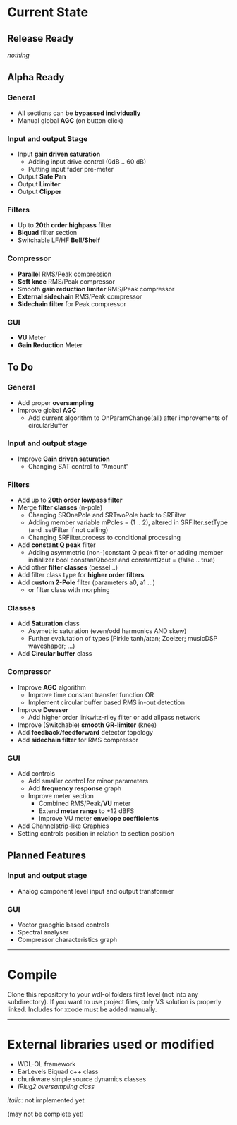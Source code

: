 # Current State

## Release Ready

_nothing_

## Alpha Ready

### General

* All sections can be __bypassed individually__
* Manual global __AGC__ (on button click)

### Input and output Stage

* Input __gain driven saturation__
	* Adding input drive control (0dB .. 60 dB)
	* Putting input fader pre-meter
* Output __Safe Pan__
* Output __Limiter__
* Output __Clipper__

### Filters

* Up to __20th order highpass__ filter
* __Biquad__ filter section
* Switchable LF/HF __Bell/Shelf__

### Compressor

* __Parallel__ RMS/Peak compression
* __Soft knee__ RMS/Peak compressor
* Smooth __gain reduction limiter__ RMS/Peak compressor
* __External sidechain__ RMS/Peak compressor
* __Sidechain filter__ for Peak compressor

### GUI

* __VU__ Meter
* __Gain Reduction__ Meter

## To Do

### General

* Add proper __oversampling__
* Improve global __AGC__
	* Add current algorithm to OnParamChange(all) after improvements of circularBuffer

### Input and output stage

* Improve __Gain driven saturation__
	* Changing SAT control to "Amount" 

### Filters

* Add up to __20th order lowpass filter__
* Merge __filter classes__ (n-pole)  
	* Changing SROnePole and SRTwoPole back to SRFilter
	* Adding member variable mPoles = (1 .. 2), altered in SRFilter.setType (and .setFilter if not calling)
	* Changing SRFilter.process to conditional processing
* Add __constant Q peak__ filter  
	* Adding asymmetric (non-)constant Q peak filter or adding member initializer bool constantQboost and constantQcut = (false .. true)
* Add other __filter classes__ (bessel...)
* Add filter class type for __higher order filters__
* Add __custom 2-Pole__ filter (parameters a0, a1 ...)
	* or filter class with morphing 

### Classes

* Add __Saturation__ class
	* Asymetric saturation (even/odd harmonics AND skew)
	* Further evalutation of types (Pirkle tanh/atan; Zoelzer; musicDSP waveshaper; ...)
* Add __Circular buffer__ class

### Compressor

* Improve __AGC__ algorithm
	* Improve time constant transfer function OR
	* Implement circular buffer based RMS in-out detection
* Improve __Deesser__
	* Add higher order linkwitz-riley filter or add allpass network
* Improve (Switchable) __smooth GR-limiter__ (knee)
* Add __feedback/feedforward__ detector topology
* Add __sidechain filter__ for RMS compressor

### GUI

* Add controls
	* Add smaller control for minor parameters
	* Add __frequency response__ graph
	* Improve meter section
		* Combined RMS/Peak/__VU__ meter
		* Extend __meter range__ to +12 dBFS
		* Improve VU meter __envelope coefficients__
* Add Channelstrip-like Graphics
* Setting controls position in relation to section position

## Planned Features

### Input and output stage

* Analog component level input and output transformer

### GUI

* Vector grapghic based controls
* Spectral analyser
* Compressor characteristics graph

---

# Compile

Clone this repository to your wdl-ol folders first level (not into any subdirectory). 
If you want to use project files, only VS solution is properly linked. Includes for xcode must be added manually.

---

# External libraries used or modified

* WDL-OL framework
* EarLevels Biquad c++ class
* chunkware simple source dynamics classes
* _IPlug2 oversampling class_

_italic_: not implemented yet

(may not be complete yet)
